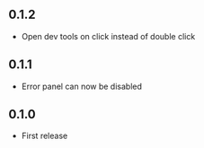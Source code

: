 ## 0.1.2
* Open dev tools on click instead of double click

## 0.1.1
* Error panel can now be disabled

## 0.1.0
* First release
